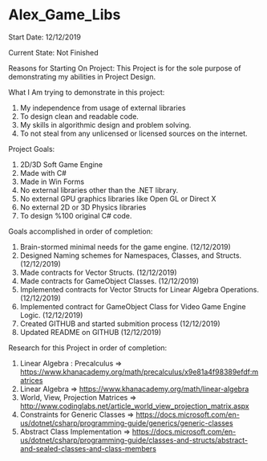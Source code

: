 # Alex_Game_Libs


Start Date:
12/12/2019

Current State:
Not Finished

Reasons for Starting On Project:
This Project is for the sole purpose of demonstrating my abilities in Project Design. 

What I Am trying to demonstrate in this project:
1. My independence from usage of external libraries 
2. To design clean and readable code. 
3. My skills in algorithmic design and problem solving. 
4. To not steal from any unlicensed or licensed sources on the internet. 

Project Goals:
1. 2D/3D Soft Game Engine
2. Made with C#
3. Made in Win Forms
4. No external libraries other than the .NET library.
5. No external GPU graphics libraries like Open GL or Direct X
6. No external 2D or 3D Physics libraries
7. To design %100 original C# code.

Goals accomplished in order of completion:
1. Brain-stormed minimal needs for the game engine. (12/12/2019)
2. Designed Naming schemes for Namespaces, Classes, and Structs. (12/12/2019)
3. Made contracts for Vector Structs. (12/12/2019)
4. Made contracts for GameObject Classes. (12/12/2019)
5. Implemented contracts for Vector Structs for Linear Algebra Operations. (12/12/2019)
6. Implemented contract for GameObject Class for Video Game Engine Logic. (12/12/2019)
8. Created GITHUB and started submition process (12/12/2019)
7. Updated README on GITHUB (12/12/2019)

Research for this Project in order of completion:
1. Linear Algebra : Precalculus => https://www.khanacademy.org/math/precalculus/x9e81a4f98389efdf:matrices
2. Linear Algebra => https://www.khanacademy.org/math/linear-algebra
2. World, View, Projection Matrices => http://www.codinglabs.net/article_world_view_projection_matrix.aspx
3. Constraints for Generic Classes => https://docs.microsoft.com/en-us/dotnet/csharp/programming-guide/generics/generic-classes
4. Abstract Class Implementation => https://docs.microsoft.com/en-us/dotnet/csharp/programming-guide/classes-and-structs/abstract-and-sealed-classes-and-class-members
